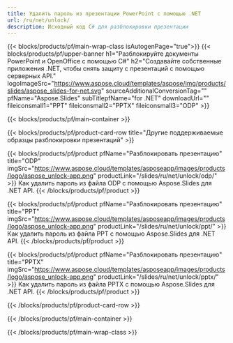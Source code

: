 ```yaml
---
title: Удалить пароль из презентации PowerPoint с помощью .NET
url: /ru/net/unlock/
description: Исходный код C# для разблокировки презентации
---
```


{{< blocks/products/pf/main-wrap-class isAutogenPage="true">}}
{{< blocks/products/pf/upper-banner h1="Разблокируйте документы PowerPoint и OpenOffice с помощью C#" h2="Создавайте собственные приложения .NET, чтобы снять защиту с презентаций с помощью серверных API." logoImageSrc="https://www.aspose.cloud/templates/aspose/img/products/slides/aspose_slides-for-net.svg" sourceAdditionalConversionTag="" pfName="Aspose.Slides" subTitlepfName="for .NET" downloadUrl="" fileiconsmall1="PPT" fileiconsmall2="PPTX" fileiconsmall3="ODP" >}}

{{< blocks/products/pf/main-container >}}

{{< blocks/products/pf/product-card-row title="Другие поддерживаемые образцы разблокировки презентаций" >}}

{{< blocks/products/pf/product pfName="Разблокировать презентацию" title="ODP" imgSrc="https://www.aspose.cloud/templates/asposeapp/images/products/logo/aspose_unlock-app.png" productLink="/slides/ru/net/unlock/odp/" >}}
Как удалить пароль из файла ODP с помощью Aspose.Slides для .NET API.
{{< /blocks/products/pf/product >}}

{{< blocks/products/pf/product pfName="Разблокировать презентацию" title="PPT" imgSrc="https://www.aspose.cloud/templates/asposeapp/images/products/logo/aspose_unlock-app.png" productLink="/slides/ru/net/unlock/ppt/" >}}
Как удалить пароль из файла PPT с помощью Aspose.Slides для .NET API.
{{< /blocks/products/pf/product >}}

{{< blocks/products/pf/product pfName="Разблокировать презентацию" title="PPTX" imgSrc="https://www.aspose.cloud/templates/asposeapp/images/products/logo/aspose_unlock-app.png" productLink="/slides/ru/net/unlock/pptx/" >}}
Как удалить пароль из файла PPTX с помощью Aspose.Slides для .NET API.
{{< /blocks/products/pf/product >}}



{{< /blocks/products/pf/product-card-row >}}

{{< /blocks/products/pf/main-container >}}
    
{{< /blocks/products/pf/main-wrap-class >}}